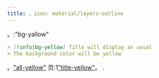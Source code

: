 ```yaml
---
title: 。icon: material/layers-outline
---
```


。:"bg-yallow"

```md
> [!info|bg-yellow] Title will display as usual
> The background color will be yellow
```

。["all-yellow"](../combined-styling/page-9.md)
页:1["title-yellow"](../title-styling/page-9.md)。
.

